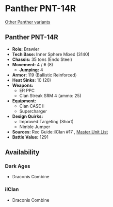 # Panther PNT-14R 

[Other Panther variants](../panther.md) 

## Panther PNT-14R 

- **Role:** Brawler 
- **Tech Base:** Inner Sphere Mixed (3140) 
- **Chassis:** 35 tons (Endo Steel) 
- **Movement:** 4 / 6 (8) 
  - **Jumping:** 4 
- **Armor:** 119 (Ballistic Reinforced) 
- **Heat Sinks:** 10 (20) 
- **Weapons:** 
  - ER PPC 
  - Clan Streak SRM 4 (ammo: 25) 
- **Equipment:** 
  - Clan CASE II 
  - Supercharger 
- **Design Quirks:** 
  - Improved Targeting (Short) 
  - Nimble Jumper 
- **Sources:** Rec Guide:ilClan #17 , [Master Unit List](http://masterunitlist.info/Unit/Details/8222) 
- **Battle Value:** 1291 

## Availability 

### Dark Ages 

- Draconis Combine 

### ilClan 

- Draconis Combine 

